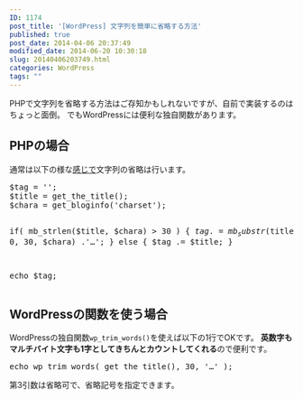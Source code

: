 ```yaml
---
ID: 1174
post_title: '[WordPress] 文字列を簡単に省略する方法'
published: true
post_date: 2014-04-06 20:37:49
modified_date: 2014-06-20 10:30:18
slug: 20140406203749.html
categories: WordPress
tags: ""
---
```

PHPで文字列を省略する方法はご存知かもしれないですが、自前で実装するのはちょっと面倒。
でもWordPressには便利な独自関数があります。
<!--more-->
<h2>PHPの場合</h2>
通常は以下の様な<u>感じで</u>文字列の省略は行います。
<pre class="prettyprint linenums lang-php">$tag = '';
$title = get_the_title();
$chara = get_bloginfo('charset');

if( mb_strlen($title, $chara) > 30 ) {
	$tag .= mb_substr($title, 0, 30, $chara) .'…';
} else {
	$tag .= $title;
}

echo $tag;</pre>

<h2>WordPressの関数を使う場合</h2>
WordPressの独自関数<code>wp_trim_words()</code>を使えば以下の1行でOKです。
<strong>英数字もマルチバイト文字も1字としてきちんとカウントしてくれる</strong>ので便利です。
<pre class="prettyprint linenums lang-php">echo wp_trim_words( get_the_title(), 30, '…' );</pre>

第3引数は省略可で、省略記号を指定できます。